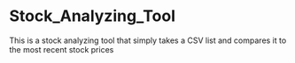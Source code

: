 # Stock_Analyzing_Tool
This is a stock analyzing tool that simply takes a CSV list and compares it to the most recent stock prices
